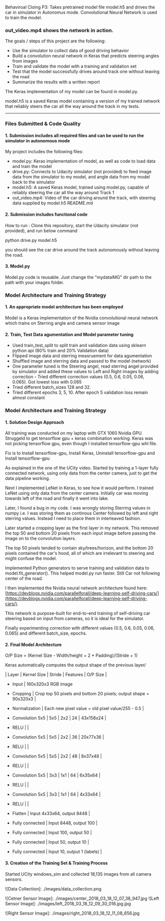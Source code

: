 Behaviroal Cloing P3: Takes pretrained model file model.h5 and drives the car in simulator in Autonomus mode. Convolutional Neural Network is used to train the model.

### out_video.mp4 shows the network in action.

The goals / steps of this project are the following:
* Use the simulator to collect data of good driving behavior
* Build a convolution neural network in Keras that predicts steering angles from images
* Train and validate the model with a training and validation set
* Test that the model successfully drives around track one without leaving the road
* Summarize the results with a written report

The Keras implementation of my model can be found in model.py.  

model.h5 is a saved Keras model containing a version of my trained network
that reliably steers the car all the way around the track in my tests.

---
### Files Submitted & Code Quality

#### 1. Submission includes all required files and can be used to run the simulator in autonomous mode

My project includes the following files:
* model.py:  Keras implementation of model, as well as code to load data and train the model
* drive.py: Connects to Udacity simulator (not provided) to feed image data from the simulator to my model, and angle data from my model back to the simulator
* model.h5:  A saved Keras model, trained using model.py, capable of reliably steering the car all the way around Track 1
* out_video.mp4: Video of the car driving around the track, with steering data supplied by model.h5
README.md

#### 2. Submission includes functional code

How to run : Clone this repository, start the Udacity simulator (not provided), and run below command

python drive.py model.h5

you should see the car drive around the track autonomously without leaving the road.


#### 3. Model.py

Model.py code is reusable. Just change the "mydataIMG" dir path to the path with your images folder.

### Model Architecture and Training Strategy

#### 1. An appropriate model architecture has been employed

Model is a Keras implementation of the Nvidia convolutional neural network which trains on Sterring angle and camera sensor image

#### 2. Train, Test Data agumentation and Model parameter tuning

* Used train_test_split to split train and validation data using sklearn python api (80% train and 20% Validation data)
* Flipped image data and sterring measruement for data agumentation
* Shuffled image and sterring data and passed to the model (network)
* One parameter tuned is the Steering angel, read sterring angel provided by simulator and added these values to Left and Right images by adding correction - Tried different correction values (0.5, 0.6, 0.05, 0.06, 0.065). Got lowest loss with 0.065
* Tried different batch_sizes 128 and 32.
* Tried different epochs 3, 5, 10. After epoch 5 validation loss remain almost constant

### Model Architecture and Training Strategy

#### 1. Solution Design Approach

All training was conducted on my laptop with GTX 1060 Nvidia GPU. Struggeld to get tensorflow gpu + keras combination working.
Keras was not picking tensorflow gpu, even though I installed tensorflow-gpu whl file.

Fix is to Install tensorflow-gpu, Install Keras, Uninstall tensorflow-gpu and Install tensorflow-gpu

As explained in the one of the UCity video. Started by training a 1-layer fully connected network, using only data from the center camera, just to get the data pipeline working.  

Next I implemented LeNet in Keras, to see how it would perform. I trained LeNet using only data from the center camera. 
Initially car was moving towards left of the road and finally it went into lake.

Later, I found a bug in my code. I was wrongly storing Sterring values in numpy i.e. I was storing them as continous Center followed by left and right sterring values. Instead I need to place them in interleaved fashion.

Later started a cropping layer as the first layer in my network.  This removed the top 50
and bottom 20 pixels from each input image before passing the image on to the convolution layers.

The top 50 pixels tended to contain sky/trees/horizon, and the bottom 20 pixels contained the car's
hood, all of which are irrelevant to steering and might confuse the model.

Implemented Python generators to serve training and validation data to model.fit_generator(). This helped model.py run faster.
Still Car not following center of the road.

I then implemented the Nvidia neural network architecture found here:
[https://devblogs.nvidia.com/parallelforall/deep-learning-self-driving-cars/](https://devblogs.nvidia.com/parallelforall/deep-learning-self-driving-cars/).  

This network is purpose-built for end-to-end training of self-driving car steering based on input from
cameras, so it is ideal for the simulator. 

Finally experimenting correction with different values (0.5, 0.6, 0.05, 0.06, 0.065) and different batch_size, epochs.

#### 2. Final Model Architecture

O/P Size = (Kernel Size - Width/height + 2 * Padding)/(Stride + 1)

Keras automatically computes the output shape of the previous layer/

| Layer                 | Kernel Size |  Stride | Features |  O/P Size  |

* Input                 | 160x320x3 RGB image                                     
* Cropping              | Crop top 50 pixels and bottom 20 pixels; output shape = 90x320x3 |
* Normalization         | Each new pixel value = old pixel value/255 - 0.5      |

* Convolution 5x5       | 5x5  |  2x2 | 24 | 43x158x24  |
* RELU                  |                               |
* Convolution 5x5       | 5x5  | 2x2  | 36 | 20x77x36   |
* RELU                  |                               |
* Convolution 5x5       | 5x5  | 2x2  | 48 | 8x37x48    |
* RELU                  |                               |
* Convolution 5x5       | 3x3  | 1x1  | 64 | 6x35x64    |
* RELU                  |                               |
* Convolution 5x5       | 3x3  | 1x1  | 64 | 4x33x64    |
* RELU                  |                               |
* Flatten               | Input 4x33x64, output 8448    |
* Fully connected       | Input 8448, output 100        |
* Fully connected       | Input 100, output 50          |
* Fully connected       | Input 50, output 10           |
* Fully connected       | Input 10, output 1 (labels)   |


#### 3. Creation of the Training Set & Training Process

Started UCity windows_sim and collected 18,135 images from all camera sensors.

![Data Collection]: ./images/data_collection.png

![Cetner Sensor Image]: ./images/center_2018_03_18_12_07_38_947.jpg
![Left Sensor Image]: ./images/left_2018_03_18_12_09_30_018.jpg.jpg

![Right Sensor Image]: ./images/right_2018_03_18_12_11_08_656.jpg

